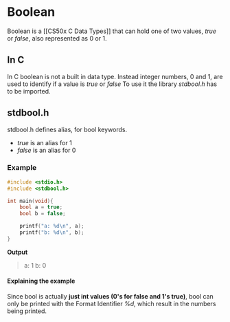 # Boolean
Boolean is a [[CS50x C Data Types]] that can hold one of two values, *true* or *false*, also represented as 0 or 1.

## In C
In C boolean is not a built in data type. Instead integer numbers, 0 and 1, are used to identify if a value is *true* or *false* To use it the library *stdbool.h* has to be imported.

## stdbool.h
stdbool.h defines alias, for bool keywords.
- *true* is an alias for 1
- *false* is an alias for 0


### Example
```C
#include <stdio.h>
#include <stdbool.h>

int main(void){
    bool a = true;
    bool b = false;

    printf("a: %d\n", a);
    printf("b: %d\n", b);
}
```

**Output**
> a: 1
> b: 0

#### Explaining the example
Since bool is actually **just int values (0's for false and 1's true)**, bool can only be printed with the Format Identifier *%d*, which result in the numbers being printed.





